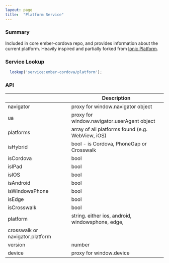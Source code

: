 ```yaml
---
layout: page
title:  "Platform Service"
---
```


### Summary

Included in core ember-cordova repo, and provides information about the current platform. Heavily inspired and partially forked from [Ionic Platform](http://ionicframework.com/docs/api/utility/ionic.Platform/).

### Service Lookup

```js
  lookup('service:ember-cordova/platform');
```

### API

|    | Description |
|----|-------------|
|navigator | proxy for window.navigator object|
|ua | proxy for window.navigator.userAgent object|
|platforms | array of all platforms found (e.g. WebView, iOS)|
|isHybrid | bool - is Cordova, PhoneGap or Crosswalk |
|isCordova | bool |
|isIPad | bool |
|isIOS | bool |
|isAndroid | bool |
|isWindowsPhone | bool|
|isEdge | bool|
|isCrosswalk | bool|
|platform | string. either ios, android, windowsphone, edge,
crosswalk or navigator.platform|
|version | number |
|device | proxy for window.device|
